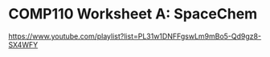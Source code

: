 # COMP110 Worksheet A: SpaceChem

https://www.youtube.com/playlist?list=PL31w1DNFFgswLm9mBo5-Qd9gz8-SX4WFY
